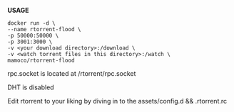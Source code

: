 **USAGE**

```
docker run -d \
--name rtorrent-flood \
-p 50000:50000 \
-p 3001:3000 \
-v <your download directory>:/download \
-v <watch torrent files in this directory>:/watch \
mamoco/rtorrent-flood
```

rpc.socket is located at /rtorrent/rpc.socket

DHT is disabled

Edit rtorrent to your liking by diving in to the assets/config.d && .rtorrent.rc
